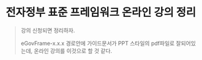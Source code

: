 # 전자정부 표준 프레임워크 온라인 강의 정리

> 강의 신청되면 정리하자.
>
> eGovFrame-x.x.x 경로안에 가이드문서가 PPT 스타일의 pdf파일로 잘되어있는데, 온라인 강의를 이것으로 할 것 같다.



